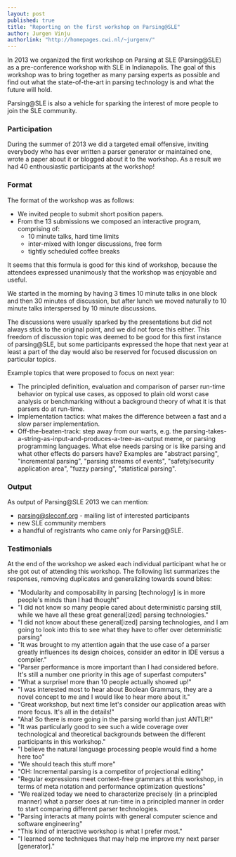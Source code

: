 ```yaml
---
layout: post
published: true
title: "Reporting on the first workshop on Parsing@SLE"
author: Jurgen Vinju
authorlink: "http://homepages.cwi.nl/~jurgenv/"
---
```


In 2013 we organized the first workshop on Parsing at SLE (Parsing@SLE) as a pre-conference workshop with SLE in Indianapolis. The goal of this workshop was to bring together as many parsing experts as possible and find out what the state-of-the-art in parsing technology is and what the future will hold. 

Parsing@SLE is also a vehicle for sparking the interest of more people to join the SLE community.

### Participation

During the summer of 2013 we did a targeted email offensive, inviting everybody who has ever written a parser generator or maintained one, wrote a paper about it or blogged about it to the workshop. As a result we had 40 enthousiastic participants at the workshop!  

### Format

The format of the workshop was as follows:

* We invited people to submit short position papers.
* From the 13 submissions we composed an interactive program, comprising of:
   - 10 minute talks, hard time limits
   - inter-mixed with longer discussions, free form
   - tightly scheduled coffee breaks
   
It seems that this formula is good for this kind of workshop, because the attendees expressed unanimously that the workshop was enjoyable and useful.

We started in the morning by having 3 times 10 minute talks in one block and then 30 minutes of discussion, but after lunch we moved naturally to 10 minute talks interspersed by 10 minute discussions. 

The discussions were usually sparked by the presentations but did not always stick to the original point, and we did not force this either. This freedom of discussion topic was deemed to be good for this first instance of parsing@SLE, but some participants expressed the hope that next year at least a part of the day would also be reserved for focused discussion on particular topics.

Example topics that were proposed to focus on next year:

   * The principled definition, evaluation and comparison of parser run-time behavior on typical use cases, as opposed to plain old worst case analysis or benchmarking without a background theory of what it is that parsers do at run-time.
   * Implementation tactics: what makes the difference between a fast and a slow parser implementation.
   * Off-the-beaten-track: step away from our warts, e.g. the parsing-takes-a-string-as-input-and-produces-a-tree-as-output meme, or parsing programming languages. What else needs parsing or is like parsing and what other effects do parsers have? Examples are "abstract parsing", "incremental parsing", "parsing streams of events", "safety/security application area", "fuzzy parsing", "statistical parsing".
   
### Output

As output of Parsing@SLE 2013 we can mention:

   * parsing@sleconf.org - mailing list of interested participants
   * new SLE community members
   * a handful of registrants who came only for Parsing@SLE.

### Testimonials

At the end of the workshop we asked each individual participant what he or she got out of attending this workshop. The following list summarizes the responses, removing duplicates and generalizing towards sound bites:

* "Modularity and composability in parsing [technology] is in more people's minds than I had thought"
* "I did not know so many people cared about deterministic parsing still, while we have all these great general[ized] parsing technologies."
* "I did not know about these general[ized] parsing technologies, and I am going to look into this to see what they have to offer over deterministic parsing"
* "It was brought to my attention again that the use case of a parser greatly influences its design choices, consider an editor in IDE versus a compiler."
* "Parser performance is more important than I had considered before. It's still a number one priority in this age of superfast computers"
* "What a surprise! more than 10 people actually showed up!"
* "I was interested most to hear about Boolean Grammars, they are a novel concept to me and I would like to hear more about it."
* "Great workshop, but next time let's consider our application areas with more focus. It's all in the details!"
* "Aha! So there is more going in the parsing world than just ANTLR!"
* "It was particularly good to see such a wide coverage over technological and theoretical backgrounds between the different participants in this workshop."
* "I believe the natural language processing people would find a home here too"
* "We should teach this stuff more"
* "OH: Incremental parsing is a competitor of projectional editing"
* "Regular expressions meet context-free grammars at this workshop, in terms of meta notation and performance optimization questions"
* "We realized today we need to characterize precisely (in a principled manner) what a parser does at run-time in a principled manner in order to start comparing different parser technologies.
* "Parsing interacts at many points with general computer science and software engineering"
* "This kind of interactive workshop is what I prefer most."
* "I learned some techniques that may help me improve my next parser [generator]."